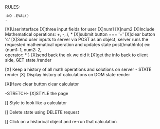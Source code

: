 
RULES:

    -NO .EVAL()
    -

[X]Userinterface
    [X]three input fields for user
        [X]num1
        [X]num2
        [X]Include Mathematical operations: +, -, /, *
    [X]submit button === '='
    [X]clear button 'c'
[X]Send user inputs to server via POST as an object, server runs the requested mathematical operation and updates state  post(/mathInfo)
    ex: {num1: 1,
        num2: 2,   
        operator: *
        }
    [X]send back the ok we did it
    [X]get the info back to client side, GET state /render

[X] Keep a history of all math operations and solutions on server - STATE render
    [X] Display history of calculations on DOM state render

[X]Have clear button clear calculator



-STRETCH-
[X]STYLE the page

[] Style to look like a calculator

[] Delete state using DELETE request

[] Click on a historical object and re-run that calculation
